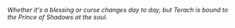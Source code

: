 *Whether it's a blessing or curse changes day to day, but Terach is bound to the Prince of Shadows at the soul.*